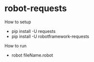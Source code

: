# robot-requests

How to setup
- pip install -U requests
- pip install -U robotframework-requests


How to run
- robot fileName.robot
